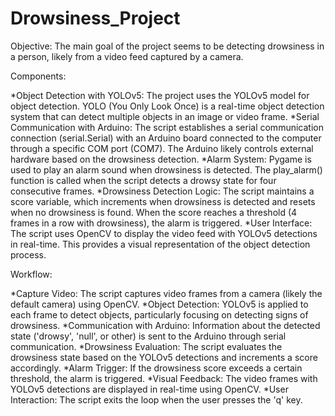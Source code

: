 # Drowsiness_Project

Objective:
The main goal of the project seems to be detecting drowsiness in a person, likely from a video feed captured by a camera.

Components:

*Object Detection with YOLOv5:
     The project uses the YOLOv5 model for object detection. YOLO (You Only Look Once) is a real-time object detection system that can detect multiple objects in an image or video frame.
*Serial Communication with Arduino:
     The script establishes a serial communication connection (serial.Serial) with an Arduino board connected to the computer through a specific COM port (COM7). The Arduino likely controls external hardware based on the drowsiness detection.
*Alarm System:
    Pygame is used to play an alarm sound when drowsiness is detected. The play_alarm() function is called when the script detects a drowsy state for four consecutive frames.
*Drowsiness Detection Logic:
    The script maintains a score variable, which increments when drowsiness is detected and resets when no drowsiness is found. When the score reaches a threshold (4 frames in a row with drowsiness), the alarm is triggered.
*User Interface:
    The script uses OpenCV to display the video feed with YOLOv5 detections in real-time. This provides a visual representation of the object detection process.

Workflow:

*Capture Video:
    The script captures video frames from a camera (likely the default camera) using OpenCV.
*Object Detection:
   YOLOv5 is applied to each frame to detect objects, particularly focusing on detecting signs of drowsiness.
*Communication with Arduino:
   Information about the detected state ('drowsy', 'null', or other) is sent to the Arduino through serial communication.
*Drowsiness Evaluation:
   The script evaluates the drowsiness state based on the YOLOv5 detections and increments a score accordingly.
*Alarm Trigger:
   If the drowsiness score exceeds a certain threshold, the alarm is triggered.
*Visual Feedback:
    The video frames with YOLOv5 detections are displayed in real-time using OpenCV.
*User Interaction:
   The script exits the loop when the user presses the 'q' key.
